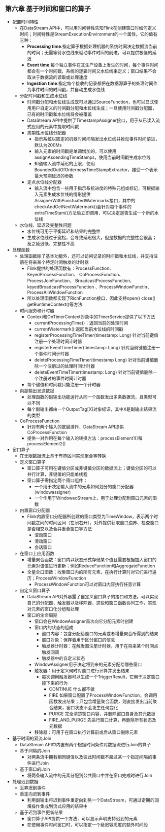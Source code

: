 ## 第六章 基于时间和窗口的算子

* 配置时间特性
  * 在DataStream API中，可以用时间特性告知Flink在创建窗口时如何定义时间；时间特性是StreamExecutionEnvironment的一个属性，它的值有三种：
    * **Processing time**:指定算子根据处理机器的系统时间决定数据流当前的时间；无需等待水位线来驱动事件时间的前进，可以提供极低的延迟
    * **Event time**:每个独立事件在其生产设备上发生的时间，每个事件时间都会有一个时间戳，系统的逻辑时间又水位线来定义；窗口结果不会取决于数据流的读取或处理速度
    * **Ingestion time**:指定每个接收的记录都把在数据源算子的处理时间作为事件时间的时间戳，并自动生成水位线
  * 分配时间戳和生成水位线
    * 时间戳分配和水位线生成既可以通过SourceFunction，也可以显式使用用户自定义的时间戳分配和水位线生成；一旦使用时间戳分配器，已有的时间戳和水位线将会被覆盖
    * DataStream API中提供了TimestampAssigner接口，用于从已读入流式应用的元素中提取时间戳
    * 周期性水位线分配器
      * 指示系统以固定的机器时间间隔发出水位线并推动事件时间前进，默认为200Ms
      * 输入元素的时间戳是单调增加的，可以使用assignAscendingTimeStamps，使用当前时间戳生成水位线
      * 知道输入流中延迟的上限，使用BoundedOutOfOrdernessTimeStampExtractor，接受一个表示最大预期延迟的参数
    * 定点水位线分配器
      * 输入流中包含一些用于指示系统进度的特殊元组或标记，可根据输入元素生成水位线的情形提供AssignerWithPunctuatedWatermarks接口，其中的checkAndGetNextWatermark()会针对每个事件的extraTimeStam()方法后立即调用，可以决定是否生成一个新的水位线
  * 水位线、延迟及完整性问题
    * 水位线可用于平衡延迟和结果的完整性
    * 生成水位线过于宽松，会导致延迟很大，但是数据的完整性会很高；反之延迟低，完整性不高
* 处理函数
  * 处理函数除了基本功能外，还可以访问记录的时间戳和水位线，并支持注册在将来某个特定时间触发的计时器
    * Flink提供的处理函数有：ProcessFunction、KeyedProcessFunction、 CoProcessFunction、 ProcessJoinFunction、 BroadcastProcessFunction、 keyedBroadcastProcessFunction 、ProcessWindowFunctin、 ProcessAllWindowFunction
    * 所以处理函数都实现了RichFunction接口，因此支持open() close() getRuntimeContext()等方法
  * 时间服务和计时器
    * Context和OnTimerContext对象中的TimerService提供了以下方法
      * currentProcessingTime()：返回当前的处理时间
      * currentWatermark():返回当前水位线的时间戳
      * registerProcessingTimeTimer(timestamp: Long) 针对当前键值注册一个处理时间计时器
      * registerEventTimeTimer(timestamp: Long) 针对当前键值注册一个事件时间计时器
      * deleteProcessingTimeTimer(timestamp Long) 针对当前键值删除一个注册过的处理时间计时器
      * deleteEventTimeTimer(timestamp: Long) 针对当前键值删除一个注册过的事件时间计时器
    * 每个键值和时间戳只能注册一个计时器
  * 向副输出发送数据
    * 处理函数的副输出功能运行从同一个函数发出多条数据流，且类型可以不同
    * 每个副输出都由一个OutputTag[X]对象标识，其中X是副输出结果流的类型
  * CoProcessFunction
    * 针对有两个输入的底层操作，DataStream API提供CoProcessFunction
    * 提供一对作用在每个输入的转换方法：processElement1()和processElement2()
* 窗口算子
  * 在无限数据流上基于有界区间实现聚合等转换
  * 定义窗口算子
    * 窗口算子可用在键值分区或非键值分区的数据流上；键值分区的可以并行计算，非键值的只能单线程
    * 窗口算子需指定两个窗口组件：
      * 一个用于决定输入流中的元素如何划分的窗口分配器(windowassigner)
      * 一个作用于WindowedStream上，用于处理分配到窗口元素的函数
  * 内置窗口分配器
    * Flink内置窗口分配器所创建的窗口类型为TimeWindow，表示两个时间戳之间的时间区间（左闭右开），对外提供获取窗口边界、检查窗口是否相交以及合并重叠窗口等方法
      * 滚动窗口
      * 滑动窗口
      * 会话窗口
  * 在窗口上应用函数
    * 增量聚合函数：窗口内以状态形式存储某个值且需要根据加入窗口的元素对该值进行更新；例如ReduceFunction和AggregateFunction
    * 全量全口函数：收集窗口内的所有元素，在执行计算时对它们进行遍历；ProcessWindowFunction
      * ProcessWindowFunction可以对窗口内容执行任意计算 
  * 自定义窗口算子
    * DataStream API对外暴露了自定义窗口算子的接口和方法，可以实现自己的分配器、触发器以及移除器，这些和窗口函数协同工作，实现对元素的窗口化分组和处理
    * 窗口的生命周期
      * 窗口会在WindowAssigner首次向它分配元素时创建
      * 窗口内的状态的组成
        * 窗口内容：包含分配给窗口的元素或者增量聚合所得到的结果
        * 窗口对象：保存着用于区分窗口的信息
        * 触发器计时器：在触发器注册计时器，用于在将来某个时间点触发回调
        * 触发器中的自定义状态
      * WindowAssigner用于决定将到来的元素分配给哪些窗口
      * 触发器：用于定义何时对窗口进行计算并发出结果
        * 每次调用触发器可以生成一个TriggerResult，它用于决定窗口接下来的行为
          * CONTINUE 什么都不做
          * FIRE 如果窗口配置了ProcessWindowFunction，会调用函数发出结果；只包含增量聚合函数，则直接发出当前聚合结果，窗口状态不会发生任何变化
          * PURGE 完全清楚窗口内容，并删除窗口自身及其元数据
          * FIRE_AND_PURGE 先进行窗口计算，再删除所有状态及元数据
      * 移除器：可用于在窗口执行计算前或后从窗口删除元素
* 基于时间的双流Join
  * DataStream API中内置有两个根据时间条件对数据流进行Join的算子
  * 基于间隔的Join
    * 对两条流中拥有相同键值以及彼此时间戳不超过某一个指定间隔的事件进行Join
  * 基于窗口的Join
    * 将两条输入流中的元素分配到公共窗口中并在窗口完成时进行Join
* 处理迟到数据
  * 丢弃迟到事件
  * 重定向迟到事件
    * 利用副输出将迟到事件重定向到另一个DataStream，可通过定期的回填操作集成到流式应用的结果中
  * 基于迟到事件更新结果
    * 窗口算子API提供一个方法，可以显示声明支持迟到的元素
    * 在使用事件时间窗口时，可以指定一个延迟容忍度的额外时间段